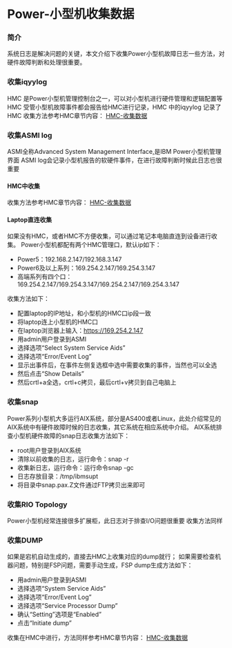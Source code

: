 # Power-小型机收集数据
### 简介
系统日志是解决问题的关键，本文介绍下收集Power小型机故障日志一些方法，对硬件故障判断和处理很重要。
### 收集iqyylog
HMC 是Power小型机管理控制台之一，可以对小型机进行硬件管理和逻辑配置等
HMC 受管小型机故障事件都会报告给HMC进行记录，HMC 中的iqyylog 记录了HMC
收集方法参考HMC章节内容：
[HMC-收集数据](https://bond-huang.github.io/huang/01-IBM_Power_System/01-HMC/01-HMC-%E6%94%B6%E9%9B%86%E6%95%B0%E6%8D%AE.html)
### 收集ASMI log
ASMI全称Advanced System Management Interface,是IBM Power小型机管理界面
ASMI log会记录小型机报告的软硬件事件，在进行故障判断时候此日志也很重要
#### HMC中收集
收集方法参考HMC章节内容：
[HMC-收集数据](https://bond-huang.github.io/huang/01-IBM_Power_System/01-HMC/01-HMC-%E6%94%B6%E9%9B%86%E6%95%B0%E6%8D%AE.html)
#### Laptop直连收集
如果没有HMC，或者HMC不方便收集，可以通过笔记本电脑直连到设备进行收集。
Power小型机都配有两个HMC管理口，默认ip如下：
- Power5：192.168.2.147/192.168.3.147
- Power6及以上系列：169.254.2.147/169.254.3.147
- 高端系列有四个口：169.254.2.147/169.254.3.147/169.254.2.147/169.254.3.147

收集方法如下：
- 配置laptop的IP地址，和小型机的HMC口ip段一致
- 将laptop连上小型机的HMC口
- 在laptop浏览器上输入：https://169.254.2.147
- 用admin用户登录到ASMI 
- 选择选项“Select System Service Aids”
- 选择选项“Error/Event Log”
- 显示出事件后，在事件左侧复选框中选中需要收集的事件，当然也可以全选
- 然后点击“Show Details”
- 然后crtl+a全选，crtl+c拷贝，最后crtl+v拷贝到自己电脑上

### 收集snap
Power系列小型机大多运行AIX系统，部分是AS400或者Linux，此处介绍常见的AIX系统中有硬件故障时候的日志收集，其它系统在相应系统中介绍。
AIX系统排查小型机硬件故障的snap日志收集方法如下：
- root用户登录到AIX系统
- 清除以前收集的日志，运行命令：snap -r
- 收集新日志，运行命令：运行命令snap -gc
- 日志存放目录：/tmp/ibmsupt
- 将目录中snap.pax.Z文件通过FTP拷贝出来即可

### 收集RIO Topology
Power小型机经常连接很多扩展柜，此日志对于排查I/O问题很重要
收集方法同样
### 收集DUMP
如果是宕机自动生成的，直接去HMC上收集对应的dump就行；
如果需要检查机器问题，特别是FSP问题，需要手动生成，FSP dump生成方法如下：
- 用admin用户登录到ASMI 
- 选择选项“System Service Aids”
- 选择选项“Error/Event Log”
- 选择选项“Service Processor Dump”
- 确认“Setting”选项是“Enabled”
- 点击“Initiate dump”

收集在HMC中进行，方法同样参考HMC章节内容：
[HMC-收集数据](https://bond-huang.github.io/huang/01-IBM_Power_System/01-HMC/01-HMC-%E6%94%B6%E9%9B%86%E6%95%B0%E6%8D%AE.html)
